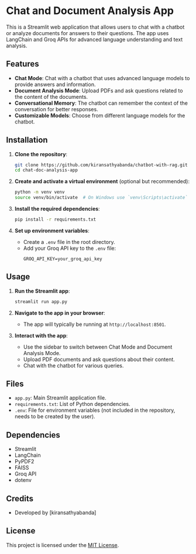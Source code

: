 # Chat and Document Analysis App

This is a Streamlit web application that allows users to chat with a chatbot or analyze documents for answers to their questions. The app uses LangChain and Groq APIs for advanced language understanding and text analysis.

## Features

- **Chat Mode**: Chat with a chatbot that uses advanced language models to provide answers and information.
- **Document Analysis Mode**: Upload PDFs and ask questions related to the content of the documents.
- **Conversational Memory**: The chatbot can remember the context of the conversation for better responses.
- **Customizable Models**: Choose from different language models for the chatbot.

## Installation

1. **Clone the repository**:
    ```sh
    git clone https://github.com/kiransathyabanda/chatbot-with-rag.git
    cd chat-doc-analysis-app
    ```

2. **Create and activate a virtual environment** (optional but recommended):
    ```sh
    python -m venv venv
    source venv/bin/activate  # On Windows use `venv\Scripts\activate`
    ```

3. **Install the required dependencies**:
    ```sh
    pip install -r requirements.txt
    ```

4. **Set up environment variables**:
    - Create a `.env` file in the root directory.
    - Add your Groq API key to the `.env` file:
      ```
      GROQ_API_KEY=your_groq_api_key
      ```

## Usage

1. **Run the Streamlit app**:
    ```sh
    streamlit run app.py
    ```

2. **Navigate to the app in your browser**:
    - The app will typically be running at `http://localhost:8501`.

3. **Interact with the app**:
    - Use the sidebar to switch between Chat Mode and Document Analysis Mode.
    - Upload PDF documents and ask questions about their content.
    - Chat with the chatbot for various queries.

## Files

- `app.py`: Main Streamlit application file.
- `requirements.txt`: List of Python dependencies.
- `.env`: File for environment variables (not included in the repository, needs to be created by the user).

## Dependencies

- Streamlit
- LangChain
- PyPDF2
- FAISS
- Groq API
- dotenv

## Credits

- Developed by [kiransathyabanda]

## License

This project is licensed under the [MIT License](LICENSE).
